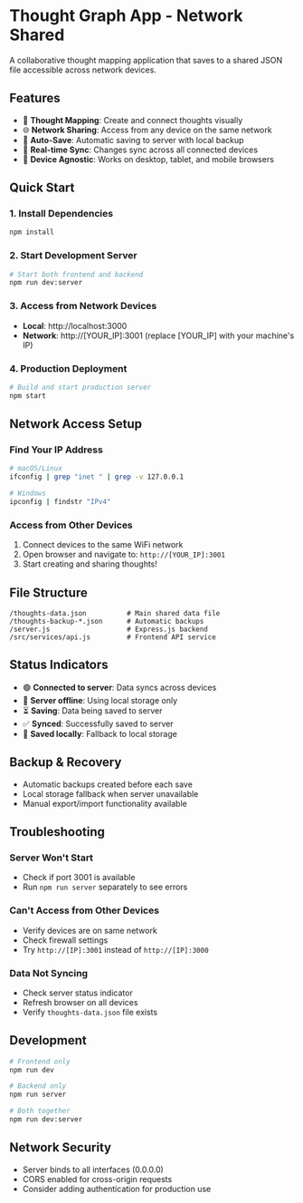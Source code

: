# Thought Graph App - Network Shared

A collaborative thought mapping application that saves to a shared JSON file accessible across network devices.

## Features

- 🧠 **Thought Mapping**: Create and connect thoughts visually
- 🌐 **Network Sharing**: Access from any device on the same network
- 💾 **Auto-Save**: Automatic saving to server with local backup
- 🔄 **Real-time Sync**: Changes sync across all connected devices
- 📱 **Device Agnostic**: Works on desktop, tablet, and mobile browsers

## Quick Start

### 1. Install Dependencies
```bash
npm install
```

### 2. Start Development Server
```bash
# Start both frontend and backend
npm run dev:server
```

### 3. Access from Network Devices
- **Local**: http://localhost:3000
- **Network**: http://[YOUR_IP]:3001 (replace [YOUR_IP] with your machine's IP)

### 4. Production Deployment
```bash
# Build and start production server
npm start
```

## Network Access Setup

### Find Your IP Address
```bash
# macOS/Linux
ifconfig | grep "inet " | grep -v 127.0.0.1

# Windows
ipconfig | findstr "IPv4"
```

### Access from Other Devices
1. Connect devices to the same WiFi network
2. Open browser and navigate to: `http://[YOUR_IP]:3001`
3. Start creating and sharing thoughts!

## File Structure

```
/thoughts-data.json          # Main shared data file
/thoughts-backup-*.json      # Automatic backups
/server.js                   # Express.js backend
/src/services/api.js         # Frontend API service
```

## Status Indicators

- 🟢 **Connected to server**: Data syncs across devices
- 🔴 **Server offline**: Using local storage only
- ⏳ **Saving**: Data being saved to server
- ✅ **Synced**: Successfully saved to server
- 💾 **Saved locally**: Fallback to local storage

## Backup & Recovery

- Automatic backups created before each save
- Local storage fallback when server unavailable
- Manual export/import functionality available

## Troubleshooting

### Server Won't Start
- Check if port 3001 is available
- Run `npm run server` separately to see errors

### Can't Access from Other Devices
- Verify devices are on same network
- Check firewall settings
- Try `http://[IP]:3001` instead of `http://[IP]:3000`

### Data Not Syncing
- Check server status indicator
- Refresh browser on all devices
- Verify `thoughts-data.json` file exists

## Development

```bash
# Frontend only
npm run dev

# Backend only  
npm run server

# Both together
npm run dev:server
```

## Network Security

- Server binds to all interfaces (0.0.0.0)
- CORS enabled for cross-origin requests
- Consider adding authentication for production use
